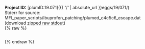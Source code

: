 **Project ID:** [plumID:19.071]({{ '/' | absolute_url }}eggs/19/071/)  
Stderr for source:  MFI_paper_scripts/Ibuprofen_patching/plumed_c4c5c6_escape.dat   
(download [zipped raw stdout](plumed_c4c5c6_escape.dat.plumed.stdout.txt.zip))  
{% raw %}
<pre>
</pre>
{% endraw %}
